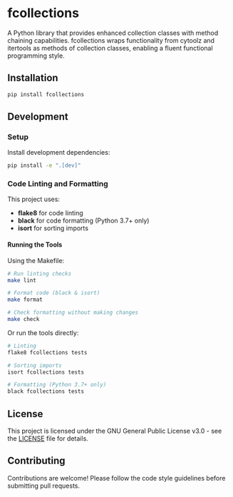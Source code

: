 # fcollections

A Python library that provides enhanced collection classes with method chaining capabilities. fcollections wraps functionality from cytoolz and itertools as methods of collection classes, enabling a fluent functional programming style.

## Installation

```bash
pip install fcollections
```

## Development

### Setup

Install development dependencies:

```bash
pip install -e ".[dev]"
```

### Code Linting and Formatting

This project uses:
- **flake8** for code linting
- **black** for code formatting (Python 3.7+ only)
- **isort** for sorting imports

#### Running the Tools

Using the Makefile:

```bash
# Run linting checks
make lint

# Format code (black & isort)
make format

# Check formatting without making changes
make check
```

Or run the tools directly:

```bash
# Linting
flake8 fcollections tests

# Sorting imports
isort fcollections tests

# Formatting (Python 3.7+ only)
black fcollections tests
```

## License

This project is licensed under the GNU General Public License v3.0 - see the [LICENSE](LICENSE) file for details.

## Contributing

Contributions are welcome! Please follow the code style guidelines before submitting pull requests.